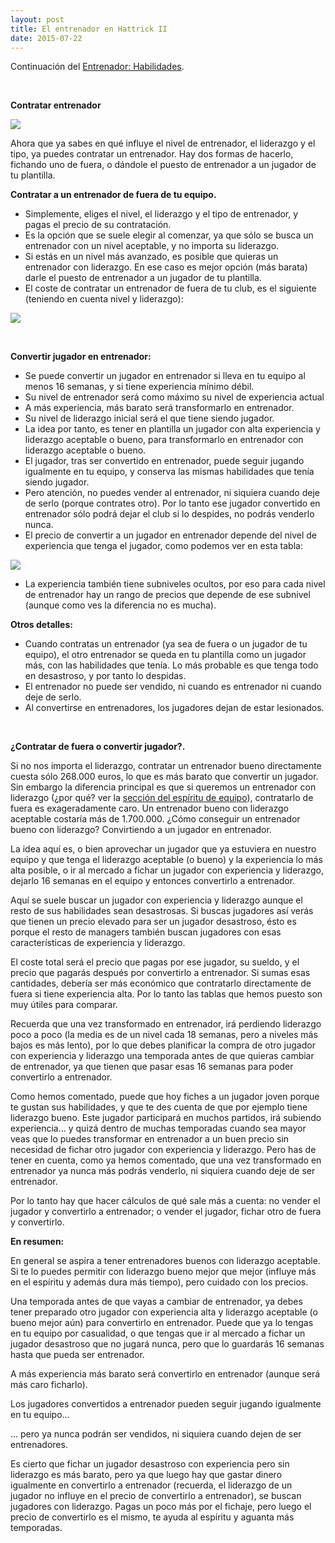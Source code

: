 ```yaml
---
layout: post
title: El entrenador en Hattrick II
date: 2015-07-22
---
```


Continuación del [Entrenador: Habilidades](http://www.guiaocerin.com/es/el-entrenador/).

 

**Contratar entrenador**

![](http://i.imgur.com/EBxcf11.jpg)

Ahora que ya sabes en qué influye el nivel de entrenador, el liderazgo y el tipo, ya puedes contratar un entrenador. Hay dos formas de hacerlo, fichando uno de fuera, o dándole el puesto de entrenador a un jugador de tu plantilla.

**Contratar a un entrenador de fuera de tu equipo.**

- Simplemente, eliges el nivel, el liderazgo y el tipo de entrenador, y pagas el precio de su contratación.
- Es la opción que se suele elegir al comenzar, ya que sólo se busca un entrenador con un nivel aceptable, y no importa su liderazgo.
- Si estás en un nivel más avanzado, es posible que quieras un entrenador con liderazgo. En ese caso es mejor opción (más barata) darle el puesto de entrenador a un jugador de tu plantilla.
- El coste de contratar un entrenador de fuera de tu club, es el siguiente (teniendo en cuenta nivel y liderazgo):

![](http://i.imgur.com/UBBdmsc.png)

 

**Convertir jugador en entrenador:**

- Se puede convertir un jugador en entrenador si lleva en tu equipo al menos 16 semanas, y si tiene experiencia mínimo débil.
- Su nivel de entrenador será como máximo su nivel de experiencia actual
- A más experiencia, más barato será transformarlo en entrenador.
- Su nivel de liderazgo inicial será el que tiene siendo jugador.
- La idea por tanto, es tener en plantilla un jugador con alta experiencia y liderazgo aceptable o bueno, para transformarlo en entrenador con liderazgo aceptable o bueno.
- El jugador, tras ser convertido en entrenador, puede seguir jugando igualmente en tu equipo, y conserva las mismas habilidades que tenía siendo jugador.
- Pero atención, no puedes vender al entrenador, ni siquiera cuando deje de serlo (porque contrates otro). Por lo tanto ese jugador convertido en entrenador sólo podrá dejar el club si lo despides, no podrás venderlo nunca.
- El precio de convertir a un jugador en entrenador depende del nivel de experiencia que tenga el jugador, como podemos ver en esta tabla:

![](http://i.imgur.com/c8qi3ia.png)

- La experiencia también tiene subniveles ocultos, por eso para cada nivel de entrenador hay un rango de precios que depende de ese subnivel (aunque como ves la diferencia no es mucha).

**Otros detalles:**

- Cuando contratas un entrenador (ya sea de fuera o un jugador de tu equipo), el otro entrenador se queda en tu plantilla como un jugador más, con las habilidades que tenía. Lo más probable es que tenga todo en desastroso, y por tanto lo despidas.
- El entrenador no puede ser vendido, ni cuando es entrenador ni cuando deje de serlo.
- Al convertirse en entrenadores, los jugadores dejan de estar lesionados.

 

**¿Contratar de fuera o convertir jugador?.**

Si no nos importa el liderazgo, contratar un entrenador bueno directamente cuesta sólo 268.000 euros, lo que es más barato que convertir un jugador. Sin embargo la diferencia principal es que si queremos un entrenador con liderazgo (¿por qué? ver la [sección del espíritu de equipo](http://www.guiaocerin.com/es/espiritu-y-confianza-en-hattrick/)), contratarlo de fuera es exageradamente caro. Un entrenador bueno con liderazgo aceptable costaría más de 1.700.000. ¿Cómo conseguir un entrenador bueno con liderazgo? Convirtiendo a un jugador en entrenador.

La idea aquí es, o bien aprovechar un jugador que ya estuviera en nuestro equipo y que tenga el liderazgo aceptable (o bueno) y la experiencia lo más alta posible, o ir al mercado a fichar un jugador con experiencia y liderazgo, dejarlo 16 semanas en el equipo y entonces convertirlo a entrenador.

Aquí se suele buscar un jugador con experiencia y liderazgo aunque el resto de sus habilidades sean desastrosas. Si buscas jugadores así verás que tienen un precio elevado para ser un jugador desastroso, ésto es porque el resto de managers también buscan jugadores con esas características de experiencia y liderazgo.

El coste total será el precio que pagas por ese jugador, su sueldo, y el precio que pagarás después por convertirlo a entrenador. Si sumas esas cantidades, debería ser más económico que contratarlo directamente de fuera si tiene experiencia alta. Por lo tanto las tablas que hemos puesto son muy útiles para comparar.

Recuerda que una vez transformado en entrenador, irá perdiendo liderazgo poco a poco (la media es de un nivel cada 18 semanas, pero a niveles más bajos es más lento), por lo que debes planificar la compra de otro jugador con experiencia y liderazgo una temporada antes de que quieras cambiar de entrenador, ya que tienen que pasar esas 16 semanas para poder convertirlo a entrenador.

Como hemos comentado, puede que hoy fiches a un jugador joven porque te gustan sus habilidades, y que te des cuenta de que por ejemplo tiene liderazgo bueno. Este jugador participará en muchos partidos, irá subiendo experiencia... y quizá dentro de muchas temporadas cuando sea mayor veas que lo puedes transformar en entrenador a un buen precio sin necesidad de fichar otro jugador con experiencia y liderazgo. Pero has de tener en cuenta, como ya hemos comentado, que una vez transformado en entrenador ya nunca más podrás venderlo, ni siquiera cuando deje de ser entrenador.

Por lo tanto hay que hacer cálculos de qué sale más a cuenta: no vender el jugador y convertirlo a entrenador; o vender el jugador, fichar otro de fuera y convertirlo.

**En resumen:**

En general se aspira a tener entrenadores buenos con liderazgo aceptable. Si te lo puedes permitir con liderazgo bueno mejor que mejor (influye más en el espíritu y además dura más tiempo), pero cuidado con los precios.

Una temporada antes de que vayas a cambiar de entrenador, ya debes tener preparado otro jugador con experiencia alta y liderazgo aceptable (o bueno mejor aún) para convertirlo en entrenador. Puede que ya lo tengas en tu equipo por casualidad, o que tengas que ir al mercado a fichar un jugador desastroso que no jugará nunca, pero que lo guardarás 16 semanas hasta que pueda ser entrenador.

A más experiencia más barato será convertirlo en entrenador (aunque será más caro ficharlo).

Los jugadores convertidos a entrenador pueden seguir jugando igualmente en tu equipo...

... pero ya nunca podrán ser vendidos, ni siquiera cuando dejen de ser entrenadores.

Es cierto que fichar un jugador desastroso con experiencia pero sin liderazgo es más barato, pero ya que luego hay que gastar dinero igualmente en convertirlo a entrenador (recuerda, el liderazgo de un jugador no influye en el precio de convertirlo a entrenador), se buscan jugadores con liderazgo. Pagas un poco más por el fichaje, pero luego el precio de convertirlo es el mismo, te ayuda al espíritu y aguanta más temporadas.
